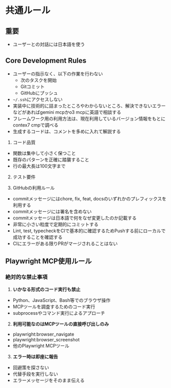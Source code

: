 # 共通ルール

## 重要

- ユーザーとの対話には日本語を使う

## Core Development Rules

- ユーザーの指示なく、以下の作業を行わない
  - 次のタスクを開始
  - Gitコミット
  - GitHubにプッシュ
- `~/.ssh`にアクセスしない
- 実装中に技術的に詰まったところやわからないところ、解決できないエラーなどがあればgemini mcpかo3 mcpに英語で相談する
- フレームワーク用の利用方法は、現在利用しているバージョン情報をもとにcontex7 cmpで調べる
- 生成するコードは、コメントを多めに入れて解説する

1. コード品質

<!-- - すべてのコードに型定義を必須とする -->

- 関数は集中して小さく保つこと
- 既存のパターンを正確に踏襲すること
- 行の最大長は100文字まで

2. テスト要件

<!-- - 単体テストを網羅的に実装する。 -->
<!-- - DBや外部サービスのI/Oを検証するために統合テストを最低限で実装する -->
<!-- - E2Eテストは正常系の最小限のテストを実装する -->
<!-- - 新機能には必ずテストを追加すること -->
<!-- - バグ修正にはユニットテストを追加すること -->

3. GitHubの利用ルール

- commitメッセージにはchore, fix, feat, docsのいずれかのプレフィックスを利用する
- commitメッセージには署名を含めない
- commitメッセージは日本語で何をなぜ変更したのか記載する
- 非常に小さい粒度で定期的にコミットする
- Lint, test, typecheckをCIで基本的に確認するためPushする前にローカルで成功することを確認する
- CIにエラーがある限りPRがマージされることはない
  <!-- - ブランチはfeat, fix, docs, chore等のブランチから始まり、issue番号を明記する。例：fix/issue-1 -->
  <!-- - PRを作成するときはfeat, fix, docs, chore等のプレフィックスから始まり、Issue番号、概要をタイトルとする。例：fix: issue-1 開発環境で発生したサーバーエラーを解決 -->
  <!-- - PRのコメント内ではIssueを関連づけ、マージ共にCloseされるように記載する -->

## Playwright MCP使用ルール

### 絶対的な禁止事項

1. **いかなる形式のコード実行も禁止**

- Python、JavaScript、Bash等でのブラウザ操作
- MCPツールを調査するためのコード実行
- subprocessやコマンド実行によるアプローチ

2. **利用可能なのはMCPツールの直接呼び出しのみ**

- playwright:browser_navigate
- playwright:browser_screenshot
- 他のPlaywright MCPツール

3. **エラー時は即座に報告**

- 回避策を探さない
- 代替手段を実行しない
- エラーメッセージをそのまま伝える
